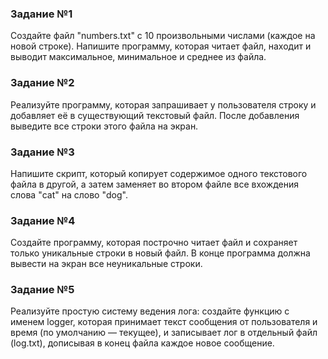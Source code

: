 ### Задание №1

Создайте файл "numbers.txt" с 10 произвольными числами (каждое на новой строке). Напишите программу, которая читает файл, находит и выводит максимальное, минимальное и среднее из файла.
### Задание №2

Реализуйте программу, которая запрашивает у пользователя строку и добавляет её в существующий текстовый файл. После добавления выведите все строки этого файла на экран.
### Задание №3

Напишите скрипт, который копирует содержимое одного текстового файла в другой, а затем заменяет во втором файле все вхождения слова "cat" на слово "dog".
### Задание №4

Создайте программу, которая построчно читает файл и сохраняет только уникальные строки в новый файл. В конце программа должна вывести на экран все неуникальные строки.
### Задание №5

Реализуйте простую систему ведения лога: создайте функцию с именем logger, которая принимает текст сообщения от пользователя и время (по умолчанию — текущее), и записывает лог в отдельный файл (log.txt), дописывая в конец файла каждое новое сообщение.